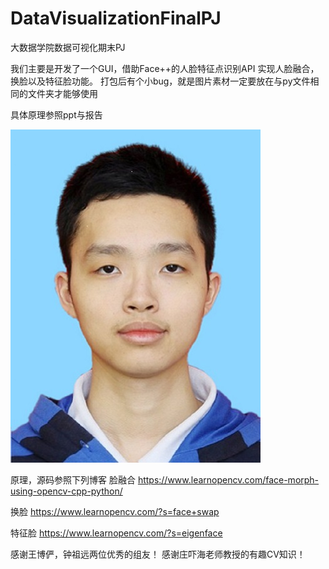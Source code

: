 # DataVisualizationFinalPJ
大数据学院数据可视化期末PJ

我们主要是开发了一个GUI，借助Face++的人脸特征点识别API
实现人脸融合，换脸以及特征脸功能。
打包后有个小bug，就是图片素材一定要放在与py文件相同的文件夹才能够使用

具体原理参照ppt与报告


![image](https://github.com/AlexanderChiuluvB/DataVisualizationFinalPJ/blob/master/001.jpg)


原理，源码参照下列博客
脸融合
https://www.learnopencv.com/face-morph-using-opencv-cpp-python/

换脸
https://www.learnopencv.com/?s=face+swap

特征脸
https://www.learnopencv.com/?s=eigenface


感谢王博俨，钟祖远两位优秀的组友！
感谢庄吓海老师教授的有趣CV知识！

